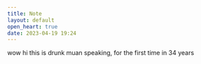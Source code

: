 ```yaml
---
title: Note
layout: default
open_heart: true
date: 2023-04-19 19:24
---
```


wow hi this is drunk muan speaking, for the first time in 34 years 
